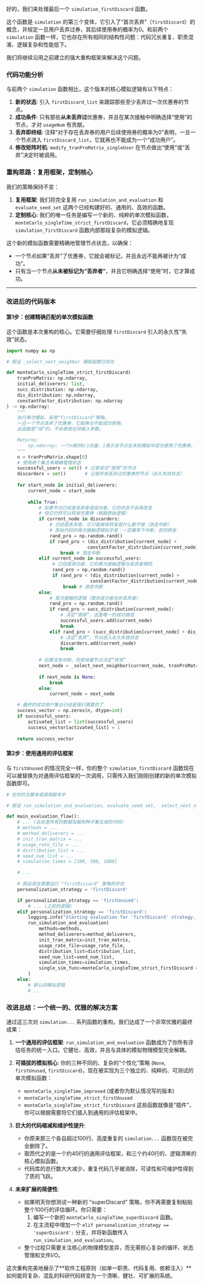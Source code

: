 好的，我们来处理最后一个 `simulation_firstDiscard` 函数。

这个函数是 `simulation` 的第三个变体，它引入了“首次丢弃”（`firstDiscard`）的概念，并规定一旦用户丢弃过券，其后续使用券的概率为0。和前两个 `simulation` 函数一样，它也存在所有相同的结构性问题：代码冗长重复、职责混淆、逻辑复杂和性能低下。

我们将继续沿用之前建立的强大重构框架来解决这个问题。

### 代码功能分析

与前两个 `simulation` 函数相比，这个版本的核心模拟逻辑有以下特点：

1.  **新的状态**: 引入 `firstDiscard_list` 来跟踪那些至少丢弃过一次优惠券的节点。
2.  **成功条件**: 只有那些**从未丢弃过**优惠券，并且在某次接触中明确选择“使用”的节点，才对 `usageNum` 有贡献。
3.  **丢弃即终结**: 注释“对于存在丢弃券的用户后续使用券的概率为0”表明，一旦一个节点进入 `firstDiscard_list`，它就再也不能成为一个“成功用户”。
4.  **修改矩阵时机**: `modify_tranProMatrix_singleUser` 在节点做出“使用”或“丢弃”决定时被调用。

### 重构思路：复用框架，定制核心

我们的策略保持不变：
1.  **复用框架**: 我们将完全复用 `run_simulation_and_evaluation` 和 `evaluate_seed_set` 这两个已经构建好的、通用的、高效的函数。
2.  **定制核心**: 我们的唯一任务是编写一个新的、纯粹的单次模拟函数，`monteCarlo_singleTime_strict_firstDiscard`，它必须精确地复现 `simulation_firstDiscard` 函数内部那段复杂的模拟逻辑。

这个新的模拟函数需要精确地管理节点状态，以确保：
*   一个节点如果“丢弃”了优惠券，它就会被标记，并且永远不能再被计为“成功”。
*   只有当一个节点**从未被标记为“丢弃者”**，并且它明确选择“使用”时，它才算成功。

---

### 改进后的代码版本

#### 第1步：创建精确匹配的单次模拟函数

这个函数是本次重构的核心。它需要仔细处理 `firstDiscard` 引入的永久性“失效”状态。

```python
import numpy as np

# 假设 _select_next_neighbor 辅助函数已存在

def monteCarlo_singleTime_strict_firstDiscard(
    tranProMatrix: np.ndarray,
    initial_deliverers: list,
    succ_distribution: np.ndarray,
    dis_distribution: np.ndarray,
    constantFactor_distribution: np.ndarray
) -> np.ndarray:
    """
    执行单次模拟，采用"firstDiscard"策略。
    一旦一个节点丢弃了优惠券，它就再也不能成功使用。
    此函数是“纯”的，不会修改任何输入参数。

    Returns:
        np.ndarray: 一个n维的0/1向量，1表示该节点在本轮模拟中成功使用了优惠券。
    """
    n = tranProMatrix.shape[0]
    # 使用两个集合来精确管理状态
    successful_users = set() # 记录成功“使用”的节点
    discarders = set()       # 记录所有丢弃过优惠券的节点（永久失效状态）
    
    for start_node in initial_deliverers:
        current_node = start_node
        
        while True:
            # 如果节点已经是丢弃者或成功者，它的状态不会再改变
            # 但它仍然可以转发优惠券（根据原始逻辑）
            if current_node in discarders:
                # 已经是丢弃者，它只能继续转发或什么都不做（游走中断）
                # 原始代码的再次接触逻辑似乎是：一定概率下中断，否则转发
                rand_pro = np.random.rand()
                if rand_pro < (dis_distribution[current_node] + 
                              constantFactor_distribution[current_node] * succ_distribution[current_node]):
                    break # 游走中断
            elif current_node in successful_users:
                 # 已经是成功者，它的再次接触逻辑与丢弃者相同
                 rand_pro = np.random.rand()
                 if rand_pro < (dis_distribution[current_node] + 
                               constantFactor_distribution[current_node] * succ_distribution[current_node]):
                     break # 游走中断
            else:
                # 首次接触的逻辑（既非成功者也非丢弃者）
                rand_pro = np.random.rand()
                if rand_pro < succ_distribution[current_node]:
                    # 决定“使用”，这是唯一的成功路径
                    successful_users.add(current_node)
                    break 
                elif rand_pro < (succ_distribution[current_node] + dis_distribution[current_node]):
                    # 决定“丢弃”，节点进入永久失效状态
                    discarders.add(current_node)
                    break 
            
            # 如果没有中断，则意味着节点决定“转发”
            next_node = _select_next_neighbor(current_node, tranProMatrix)
            
            if next_node is None:
                break
            else:
                current_node = next_node

    # 最终的成功用户集合已经是我们需要的了
    success_vector = np.zeros(n, dtype=int)
    if successful_users:
        activated_list = list(successful_users)
        success_vector[activated_list] = 1
        
    return success_vector
```

#### 第2步：使用通用的评估框架

与 `firstUnused` 的情况完全一样，你的整个 `simulation_firstDiscard` 函数现在可以被替换为对通用评估框架的一次调用，只需传入我们刚刚创建的新的单次模拟函数即可。

```python
# 在你的主脚本或调用脚本中

# 假设 run_simulation_and_evaluation, evaluate_seed_set, _select_next_neighbor 等函数已定义

def main_evaluation_flow():
    # ... (此处是所有的数据加载和种子集生成的代码)
    # methods = ...
    # method_deliverers = ...
    # init_tran_matrix = ...
    # usage_rate_file = ...
    # distribution_list = ...
    # seed_num_list = ...
    # simulation_times = [100, 500, 1000]

    # ... 
    
    # 假设现在需要运行 "firstDiscard" 策略的评估
    personalization_strategy = 'firstDiscard'

    if personalization_strategy == 'firstUnused':
        # ... (之前的逻辑)
    elif personalization_strategy == 'firstDiscard':
        logging.info("Starting evaluation for 'firstDiscard' strategy...")
        run_simulation_and_evaluation(
            methods=methods,
            method_deliverers=method_deliverers,
            init_tran_matrix=init_tran_matrix,
            usage_rate_file=usage_rate_file,
            distribution_list=distribution_list,
            seed_num_list=seed_num_list,
            simulation_times=simulation_times,
            single_sim_func=monteCarlo_singleTime_strict_firstDiscard # <--- 关键！传入这个策略专属的模拟函数
        )
    else:
        # 默认的模拟逻辑
        # ...

```

### 改进总结：一个统一的、优雅的解决方案

通过这三次对 `simulation...` 系列函数的重构，我们达成了一个非常优雅的最终成果：

1.  **一个通用的评估框架**: `run_simulation_and_evaluation` 函数成为了你所有评估任务的统一入口。它健壮、高效，并且与具体的模拟物理模型完全解耦。

2.  **可插拔的模拟核心**: 你的三种不同的、复杂的“个性化”策略 (`None`, `firstUnused`, `firstDiscard`)，现在被实现为三个独立的、纯粹的、可测试的单次模拟函数：
    *   `monteCarlo_singleTime_improved` (或者你为默认情况写的版本)
    *   `monteCarlo_singleTime_strict_firstUnused`
    *   `monteCarlo_singleTime_strict_firstDiscard`
    这些函数就像是“插件”，你可以根据需要将它们插入到通用的评估框架中。

3.  **巨大的代码缩减和维护性提升**:
    *   你原来那三个各自超过100行、高度重复的 `simulation...` 函数现在被完全删除了。
    *   取而代之的是一个约40行的通用评估框架，和三个约40行的、逻辑清晰的核心模拟函数。
    *   代码库的总行数大大减少，重复代码几乎被消除，可读性和可维护性得到了质的飞跃。

4.  **未来扩展的简便性**:
    *   如果明天你想测试一种新的 "superDiscard" 策略，你不再需要复制粘贴整个100行的评估循环。你只需要：
        1.  编写一个新的 `monteCarlo_singleTime_superDiscard` 函数。
        2.  在主流程中增加一个 `elif personalization_strategy == 'superDiscard':` 分支，并将新函数传入 `run_simulation_and_evaluation`。
    *   整个过程只需要关注核心的物理模型差异，而无需担心复杂的循环、状态管理和文件I/O。

这次重构完美地展示了**软件工程原则（如单一职责、代码复用、依赖注入）**如何能将复杂、混乱的科研代码转变为一个清晰、健壮、可扩展的系统。